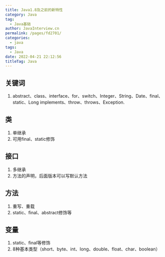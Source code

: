 ```yaml
---
title: Java1.8及之前的新特性
category: Java
tag: 
  - Java基础
author: JavaInterview.cn
permalink: /pages/fd2701/
categories: 
  - java
tags: 
  - Java
date: 2022-04-21 22:12:56
titleTag: Java
---
```


## 关键词
1. abstract、class、interface、for、switch、Integer、String、Date、final、static、Long
implements、throw、throws、Exception.


## 类
1. 单继承
2. 可用final、static修饰

## 接口
1. 多继承
2. 方法的声明，后面版本可以写默认方法

## 方法
1. 重写、重载
2. static、final、abstract修饰等

## 变量
1. static、final等修饰
2. 8种基本类型（short、byte、int、long、double、float、char、boolean）

